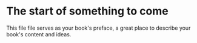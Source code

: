 # The start of something to come

This file file serves as your book's preface, a great place to describe your book's content and ideas.


